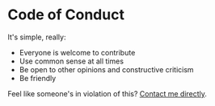 # Code of Conduct

It's simple, really:

- Everyone is welcome to contribute
- Use common sense at all times
- Be open to other opinions and constructive criticism
- Be friendly

Feel like someone's in violation of this? [Contact me directly][link-author-email].

[link-author-email]: mailto:hello@googleshokry.com
